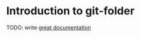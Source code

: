 # Introduction to git-folder

TODO: write [great documentation](http://jacobian.org/writing/what-to-write/)
